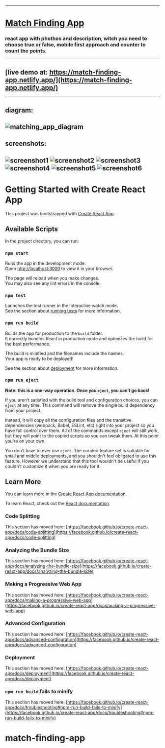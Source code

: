 -------------------------------------------------------------------------------------------------
# [Match Finding App](https://match-finding-app.netlify.app/)
### react app with phothos and description, witch you need to choose true or false, mobile first approach and counter to count the points.
-------------------------------------------------------------------------------------------------
## [live demo at: https://match-finding-app.netlify.app/](https://match-finding-app.netlify.app/)
-------------------------------------------------------------------------------------------------
## diagram:
![matching_app_diagram](https://user-images.githubusercontent.com/53153372/221371048-3407abb4-8d14-4a1b-aa3f-2d67d939ea20.png)
-------------------------------------------------------------------------------------------------
## screenshots:
![screenshot1](https://user-images.githubusercontent.com/53153372/221371322-2f91e06f-2c2b-419f-aefc-dd34827c8821.png)
![screenshot2](https://user-images.githubusercontent.com/53153372/221371332-07dc23dc-3123-4a64-bd43-055ee7cd4305.png)
![screenshot3](https://user-images.githubusercontent.com/53153372/221371339-b8b9a110-26c3-404c-bf8b-4af7a7862ed9.png)
![screenshot4](https://user-images.githubusercontent.com/53153372/221371352-67a8dea9-f349-48e9-a3e8-5a739eed8732.png)
![screenshot5](https://user-images.githubusercontent.com/53153372/221371359-75c6fdaf-b635-4707-9dda-60b19714c689.png)
![screenshot6](https://user-images.githubusercontent.com/53153372/221371362-ccdd7de1-d68b-413d-b560-5f9f32e01997.png)
-------------------------------------------------------------------------------------------------
# Getting Started with Create React App

This project was bootstrapped with [Create React App](https://github.com/facebook/create-react-app).

## Available Scripts

In the project directory, you can run:

### `npm start`

Runs the app in the development mode.\
Open [http://localhost:3000](http://localhost:3000) to view it in your browser.

The page will reload when you make changes.\
You may also see any lint errors in the console.

### `npm test`

Launches the test runner in the interactive watch mode.\
See the section about [running tests](https://facebook.github.io/create-react-app/docs/running-tests) for more information.

### `npm run build`

Builds the app for production to the `build` folder.\
It correctly bundles React in production mode and optimizes the build for the best performance.

The build is minified and the filenames include the hashes.\
Your app is ready to be deployed!

See the section about [deployment](https://facebook.github.io/create-react-app/docs/deployment) for more information.

### `npm run eject`

**Note: this is a one-way operation. Once you `eject`, you can't go back!**

If you aren't satisfied with the build tool and configuration choices, you can `eject` at any time. This command will remove the single build dependency from your project.

Instead, it will copy all the configuration files and the transitive dependencies (webpack, Babel, ESLint, etc) right into your project so you have full control over them. All of the commands except `eject` will still work, but they will point to the copied scripts so you can tweak them. At this point you're on your own.

You don't have to ever use `eject`. The curated feature set is suitable for small and middle deployments, and you shouldn't feel obligated to use this feature. However we understand that this tool wouldn't be useful if you couldn't customize it when you are ready for it.

## Learn More

You can learn more in the [Create React App documentation](https://facebook.github.io/create-react-app/docs/getting-started).

To learn React, check out the [React documentation](https://reactjs.org/).

### Code Splitting

This section has moved here: [https://facebook.github.io/create-react-app/docs/code-splitting](https://facebook.github.io/create-react-app/docs/code-splitting)

### Analyzing the Bundle Size

This section has moved here: [https://facebook.github.io/create-react-app/docs/analyzing-the-bundle-size](https://facebook.github.io/create-react-app/docs/analyzing-the-bundle-size)

### Making a Progressive Web App

This section has moved here: [https://facebook.github.io/create-react-app/docs/making-a-progressive-web-app](https://facebook.github.io/create-react-app/docs/making-a-progressive-web-app)

### Advanced Configuration

This section has moved here: [https://facebook.github.io/create-react-app/docs/advanced-configuration](https://facebook.github.io/create-react-app/docs/advanced-configuration)

### Deployment

This section has moved here: [https://facebook.github.io/create-react-app/docs/deployment](https://facebook.github.io/create-react-app/docs/deployment)

### `npm run build` fails to minify

This section has moved here: [https://facebook.github.io/create-react-app/docs/troubleshooting#npm-run-build-fails-to-minify](https://facebook.github.io/create-react-app/docs/troubleshooting#npm-run-build-fails-to-minify)
# match-finding-app
